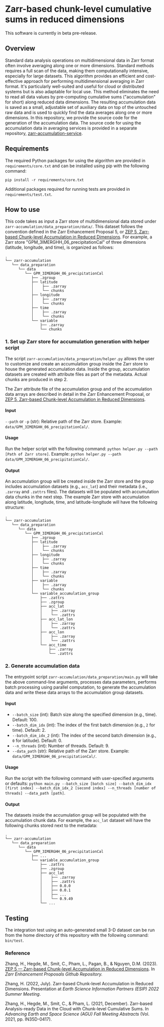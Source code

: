 # Zarr-based chunk-level cumulative sums in reduced dimensions

This software is currently in beta pre-release.

## Overview <br>
Standard data analysis operations on multidimensional data in Zarr format often involve averaging along one or more dimensions. Standard methods requires a full scan of the data, making them computationally intensive, especially for large datasets. This algorithm provides an efficient and cost-effective approach for performing multidimensional averaging in Zarr format. It's particularly well-suited and useful for cloud or distributed systems but is also adaptable for local use. This method eliminates the need to read all data values by pre-computing cumulative sums ("accumulation" for short) along reduced data dimensions. The resulting accumulation data is saved as a small, adjustable set of auxiliary data on top of the untouched raw data and is used to quickly find the data averages along one or more dimensions. In this repository, we provide the source code for the generation of the accumulation data. The source code for using the accumulation data in averaging services is provided in a separate repository, [zarr-accumulation-service](https://github.com/nasa/zarr-accumulation-service). 


## Requirements <br>
The required Python packages for using the algorithm are provided in `requirements/core.txt` and can be installed using pip with the following command:

`pip install -r requirements/core.txt`

Additional packages required for running tests are provided in `requirements/test.txt`.


## How to use <br>

This code takes as input a Zarr store of multidimensional data stored under `zarr-accumulation/data_preparation/data/`. This dataset follows the convention defined in the Zarr Enhancement Proposal 5, or [ZEP 5, Zarr-based Chunk-level Accumulation in Reduced Dimensions](https://github.com/zarr-developers/zeps/blob/main/draft/ZEP0005.md). For example, a Zarr store "GPM_3IMERGHH_06_precipitationCal" of three dimensions (latitude, longitude, and time), is organized as follows:
```
.
└── zarr-accumulation
   └── data_preparation
      └── data
         └── GPM_3IMERGHH_06_precipitationCal
            ├── .zgroup
            ├── latitude
            │    ├── .zarray
            │    └── chunks
            ├── longitude
            │    ├── .zarray
            │    └── chunks
            ├── time
            │    ├── .zarray
            │    └── chunks
            └── variable
                ├── .zarray
                └── chunks
```

### 1. Set up Zarr store for accumulation generation with helper script
The script `zarr-accumulation/data_preparation/helper.py` allows the user to customize and create an accumulation group inside the Zarr store to house the generated accumulation data. Inside the group, accumulation datasets are created with attribute files as part of the metadata. Actual chunks are produced in step 2. 

The Zarr attribute file of the accumulation group and of the accumulation data arrays are described in detail in the Zarr Enhancement Proposal, or [ZEP 5, Zarr-based Chunk-level Accumulation in Reduced Dimensions](https://github.com/zarr-developers/zeps/blob/main/draft/ZEP0005.md). 

#### Input
`--path` or `-p` (str): Relative path of the Zarr store. Example: `data/GPM_3IMERGHH_06_precipitationCal/`.

#### Usage
Run the helper script with the following command: `python helper.py --path [Path of Zarr store]`. Example: `python helper.py --path data/GPM_3IMERGHH_06_precipitationCal/`.

#### Output 
An accumulation group will be created inside the Zarr store and the group includes accumulation datasets (e.g., `acc_lat`) and their metadata (i.e., `.zarray` and `.zattrs` files). The datasets will be populated with accumulation data chunks in the next step. The example Zarr store with accumulation along latitude, longitude, time, and latitude-longitude will have the following structure: 
```
.
└── zarr-accumulation
   └── data_preparation
      └── data
         └── GPM_3IMERGHH_06_precipitationCal
            ├── .zgroup
            ├── latitude
            │    ├── .zarray
            │    └── chunks
            ├── longitude
            │    ├── .zarray
            │    └── chunks
            ├── time
            │    ├── .zarray
            │    └── chunks
            ├── variable
            │    ├── .zarray
            │    └── chunks
            └── variable_accumulation_group
                ├── .zattrs
                ├── .zgroup
                ├── acc_lat
                │    ├── .zarray
                │    └── .zattrs
                ├── acc_lat_lon
                │    ├── .zarray
                │    └── .zattrs
                ├── acc_lon
                │    ├── .zarray
                │    └── .zattrs
                └── acc_time
                    ├── .zarray
                    └── .zattrs
```

### 2. Generate accumulation data
The entrypoint script `zarr-accumulation/data_preparation/main.py` will take the above command-line arguments, processes data parameters, performs batch processing using parallel computation, to generate the accumulation data and write these data arrays to the accumulation group datasets.

#### Input
- `--batch_size` (int): Batch size along the specified dimension (e.g., time). Default: 100.
- `--batch_dim_idx` (int): The index of the first batch dimension (e.g., `2` for time). Default: 2. 
- `--batch_dim_idx_2` (int): The index of the second batch dimension (e.g., `0` for latitude). Default: 0. 
- `--n_threads` (int): Number of threads. Default: 9. 
- `--data_path` (str): Relative path of the Zarr store. Example: `data/GPM_3IMERGHH_06_precipitationCal/`.

#### Usage 
Run the script with the following command with user-specified arguments or defaults: `python main.py --batch_size [batch size] --batch_dim_idx [first index] --batch_dim_idx_2 [second index] --n_threads [number of threads] --data_path [path]`.

#### Output 
The datasets inside the accumulation group will be populated with the accumulation chunk data. For example, the `acc_lat` dataset will have the following chunks stored next to the metadata:
```
.
└── zarr-accumulation
   └── data_preparation
      └── data
         └── GPM_3IMERGHH_06_precipitationCal
            ├── ...
            └── variable_accumulation_group
                ├── .zattrs
                ├── .zgroup
                ├── acc_lat
                │    ├── .zarray
                │    ├── .zattrs
                │    ├── 0.0.0
                │    ├── 0.0.1
                │    ├── ...
                │    └── 0.9.49
                └── ...
```

## Testing <br>
The integration test using an auto-generated small 3-D dataset can be run from the home directory of this repository with the following command: `bin/test`. 

### Reference
Zhang, H., Hegde, M., Smit, C., Pham, L., Pagan, B., & Nguyen, D.M. (2023). [ZEP 5 — Zarr-based Chunk-level Accumulation in Reduced Dimensions](https://github.com/zarr-developers/zeps/blob/main/draft/ZEP0005.md). In <i>Zarr Enhancement Proposals Github Repository.</i>

Zhang, H. (2022, July). Zarr-based Chunk-level Accumulation in Reduced Dimensions. Presentation at <i>Earth Science Information Partners (ESIP) 2022 Summer Meeting</i>.

Zhang, H., Hegde, M., Smit, C., & Pham, L. (2021, December). Zarr-based Analysis-ready Data in the Cloud with Chunk-level Cumulative Sums. In <i>Advancing Earth and Space Science (AGU) Fall Meeting Abstracts</i> (Vol. 2021, pp. IN35D-0417).

